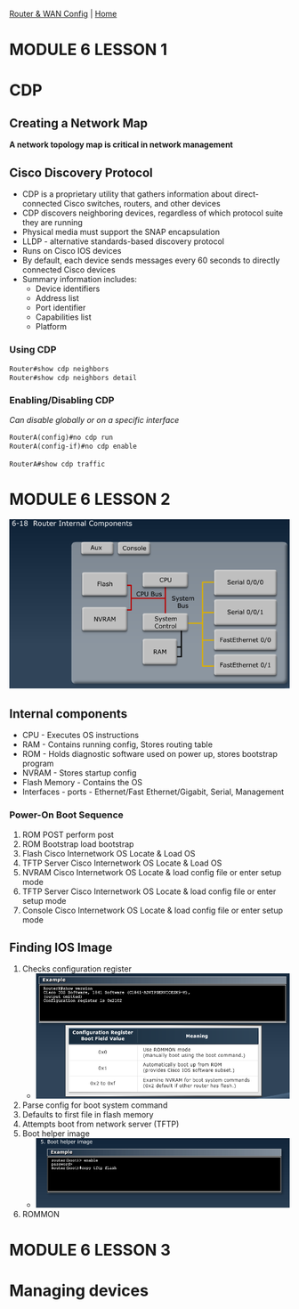 [Router & WAN Config](Cisco5.md)  |  [Home](index.html)

MODULE 6 LESSON 1
==================

# CDP

## Creating a Network Map
**A network topology map is critical in network management**

## Cisco Discovery Protocol
*	CDP is a proprietary utility that gathers information about direct-connected Cisco switches, routers, and other devices
*	CDP discovers neighboring devices, regardless of which protocol suite they are running
*	Physical media must support the SNAP encapsulation
*	LLDP - alternative standards-based discovery protocol
*	Runs on Cisco IOS devices
*	By default, each device sends messages every 60 seconds to directly connected Cisco devices
*	Summary information includes:
	*	Device identifiers
	*	Address list
	*	Port identifier
	*	Capabilities list
	*	Platform

### Using CDP
	Router#show cdp neighbors
	Router#show cdp neighbors detail

### Enabling/Disabling CDP
*Can disable globally or on a specific interface*

	RouterA(config)#no cdp run
	RouterA(config-if)#no cdp enable

	RouterA#show cdp traffic


MODULE 6 LESSON 2
==================

![Components](images/components.png)

## Internal components
*	CPU - Executes OS instructions
*	RAM - Contains running config, Stores routing table
*	ROM - Holds diagnostic software used on power up, stores bootstrap program
*	NVRAM - Stores startup config
*	Flash Memory - Contains the OS
*	Interfaces - ports - Ethernet/Fast Ethernet/Gigabit, Serial, Management

### Power-On Boot Sequence
1.	ROM			POST					perform post
2.	ROM			Bootstrap				load bootstrap
3.	Flash		Cisco Internetwork OS	Locate & Load OS
4.	TFTP Server	Cisco Internetwork OS	Locate & Load OS
5.	NVRAM		Cisco Internetwork OS	Locate & load config file or enter setup mode
6.	TFTP Server	Cisco Internetwork OS	Locate & load config file or enter setup mode
7.	Console		Cisco Internetwork OS	Locate & load config file or enter setup mode

## Finding IOS Image

1.	Checks configuration register
	*	![Config Register](images/register.png)
2.	Parse config for boot system command
3.	Defaults to first file in flash memory
4.	Attempts boot from network server (TFTP)
5.	Boot helper image
	*	![Boot Helper](images/helper.png)
6.	ROMMON

MODULE 6 LESSON 3
==================

# Managing devices

